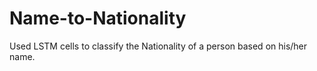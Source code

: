 # Name-to-Nationality

Used LSTM cells to classify the Nationality of a person based on his/her name.
